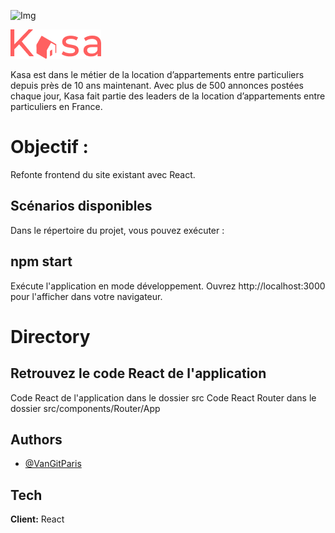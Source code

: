 
![Img](https://s3-eu-west-1.amazonaws.com/course.oc-static.com/projects/front-end-kasa-project/accommodation-20-1.jpg)



![Logo](../kasa/src/assets/logoHeader.png)


Kasa est dans le métier de la location d’appartements entre particuliers depuis près de 10 ans maintenant. Avec plus de 500 annonces postées chaque jour, Kasa fait partie des leaders de la location d’appartements entre particuliers en France.

# Objectif : 
Refonte frontend du site existant avec React.


## Scénarios disponibles
Dans le répertoire du projet, vous pouvez exécuter :

## npm start

Exécute l'application en mode développement.
Ouvrez http://localhost:3000 pour l'afficher dans votre navigateur.

# Directory 
## Retrouvez le code React de l'application 
Code React de l'application dans le dossier src 
Code React Router dans le dossier src/components/Router/App






## Authors

- [@VanGitParis](https://www.github.com/VanGitParis)


## Tech 

**Client:** React





